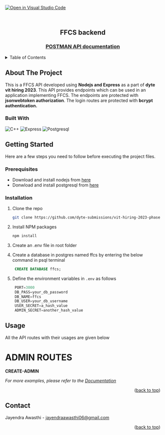 [![Open in Visual Studio Code](https://classroom.github.com/assets/open-in-vscode-c66648af7eb3fe8bc4f294546bfd86ef473780cde1dea487d3c4ff354943c9ae.svg)](https://classroom.github.com/online_ide?assignment_repo_id=10357419&assignment_repo_type=AssignmentRepo)




<!-- PROJECT SHIELDS -->
<!--
*** I'm using markdown "reference style" links for readability.
*** Reference links are enclosed in brackets [ ] instead of parentheses ( ).
*** See the bottom of this document for the declaration of the reference variables
*** for contributors-url, forks-url, etc. This is an optional, concise syntax you may use.
*** https://www.markdownguide.org/basic-syntax/#reference-style-links
-->



<!-- PROJECT LOGO -->
<br />
<div align="center">
  <h2 align="center">FFCS backend</h2>
  <h3><a href="https://www.postman.com/blue-shuttle-421600/workspace/ffcs-api/api/e42caaef-2742-44ac-8625-2c986dd2bb5a/documentation/16618256-f9f68df6-3e31-4042-9dab-ce6aacd77177?branch=&version=cd6090c5-9d03-4652-8d59-a11efa2627e3">POSTMAN API documentation </a></h3>
</div>



<!-- TABLE OF CONTENTS -->
<details>
  <summary>Table of Contents</summary>
  <ol>
    <li>
      <a href="#about-the-project">About The Project</a>
      <ul>
        <li><a href="#built-with">Built With</a></li>
      </ul>
    </li>
    <li>
      <a href="#getting-started">Getting Started</a>
      <ul>
        <li><a href="#prerequisites">Prerequisites</a></li>
        <li><a href="#installation">Installation</a></li>
      </ul>
    </li>
    <li><a href="#usage">Usage</a></li>
    <li><a href="#roadmap">Roadmap</a></li>
    <li><a href="#contributing">Contributing</a></li>
    <li><a href="#license">License</a></li>
    <li><a href="#contact">Contact</a></li>
    <li><a href="#acknowledgments">Acknowledgments</a></li>
  </ol>
</details>



<!-- ABOUT THE PROJECT -->
## About The Project

This is a FFCS API developed using **Nodejs and Express** as a part of **dyte vit hiring 2023**. This API provides endpoints which can be used in an application implementing FFCS. The endpoints are protected with **jsonwebtoken authorization**. The login routes are protected with **bcrypt authentication.**




### Built With

![C++](https://img.shields.io/badge/-Nodejs-333333?style=for-the-badge&logo=javascript)
![Express](https://img.shields.io/badge/-express.js-333333?style=for-the-badge&logo=express)
![Postgresql](https://img.shields.io/badge/-postgresql-333333?style=for-the-badge&logo=postgresql)


<!-- GETTING STARTED -->
## Getting Started

Here are a few steps you need to follow before executing the project files.

### Prerequisites
* Download and install nodejs from <a href='https://nodejs.org/en/'>here</a>
* Donwload and install postgresql from <a href='https://www.postgresql.org/download/'>here</a>

### Installation

1. Clone the repo
   ```sh
   git clone https://github.com/dyte-submissions/vit-hiring-2023-phase-1-JAYENDRA06.git
   ```
2. Install NPM packages
   ```sh
   npm install
   ```
3. Create an .env file in root folder

4. Create a database in postgres named ffcs by entering the below command in psql terminal
   ```sql
    CREATE DATABASE ffcs;
   ```

5. Define the environment variables in `.env` as follows
   ```js
    PORT=3000
    DB_PASS=your_db_password
    DB_NAME=ffcs
    DB_USER=your_db_username
    USER_SECRET=a_hash_value
    ADMIN_SECRET=another_hash_value
   ```


<!-- USAGE EXAMPLES -->
## Usage

All the API routes with their usages are given below

# ADMIN ROUTES

**CREATE-ADMIN**


_For more examples, please refer to the [Documentation](https://www.postman.com/blue-shuttle-421600/workspace/ffcs-api/api/e42caaef-2742-44ac-8625-2c986dd2bb5a/documentation/16618256-f9f68df6-3e31-4042-9dab-ce6aacd77177?branch=&version=cd6090c5-9d03-4652-8d59-a11efa2627e3)_

<p align="right">(<a href="#readme-top">back to top</a>)</p>


<!-- CONTACT -->
## Contact

Jayendra Awasthi - jayendraawasthi06@gmail.com


<p align="right">(<a href="#readme-top">back to top</a>)</p>


<!-- MARKDOWN LINKS & IMAGES -->
<!-- https://www.markdownguide.org/basic-syntax/#reference-style-links -->
[contributors-shield]: https://img.shields.io/github/contributors/othneildrew/Best-README-Template.svg?style=for-the-badge
[contributors-url]: https://github.com/othneildrew/Best-README-Template/graphs/contributors
[forks-shield]: https://img.shields.io/github/forks/othneildrew/Best-README-Template.svg?style=for-the-badge
[forks-url]: https://github.com/othneildrew/Best-README-Template/network/members
[stars-shield]: https://img.shields.io/github/stars/othneildrew/Best-README-Template.svg?style=for-the-badge
[stars-url]: https://github.com/othneildrew/Best-README-Template/stargazers
[issues-shield]: https://img.shields.io/github/issues/othneildrew/Best-README-Template.svg?style=for-the-badge
[issues-url]: https://github.com/othneildrew/Best-README-Template/issues
[license-shield]: https://img.shields.io/github/license/othneildrew/Best-README-Template.svg?style=for-the-badge
[license-url]: https://github.com/othneildrew/Best-README-Template/blob/master/LICENSE.txt
[linkedin-shield]: https://img.shields.io/badge/-LinkedIn-black.svg?style=for-the-badge&logo=linkedin&colorB=555
[linkedin-url]: https://linkedin.com/in/othneildrew
[product-screenshot]: images/screenshot.png
[Next.js]: https://img.shields.io/badge/next.js-000000?style=for-the-badge&logo=nextdotjs&logoColor=white
[Next-url]: https://nextjs.org/
[React.js]: https://img.shields.io/badge/React-20232A?style=for-the-badge&logo=react&logoColor=61DAFB
[React-url]: https://reactjs.org/
[Vue.js]: https://img.shields.io/badge/Vue.js-35495E?style=for-the-badge&logo=vuedotjs&logoColor=4FC08D
[Vue-url]: https://vuejs.org/
[Angular.io]: https://img.shields.io/badge/Angular-DD0031?style=for-the-badge&logo=angular&logoColor=white
[Angular-url]: https://angular.io/
[Svelte.dev]: https://img.shields.io/badge/Svelte-4A4A55?style=for-the-badge&logo=svelte&logoColor=FF3E00
[Svelte-url]: https://svelte.dev/
[Laravel.com]: https://img.shields.io/badge/Laravel-FF2D20?style=for-the-badge&logo=laravel&logoColor=white
[Laravel-url]: https://laravel.com
[Bootstrap.com]: https://img.shields.io/badge/Bootstrap-563D7C?style=for-the-badge&logo=bootstrap&logoColor=white
[Bootstrap-url]: https://getbootstrap.com
[JQuery.com]: https://img.shields.io/badge/jQuery-0769AD?style=for-the-badge&logo=jquery&logoColor=white
[JQuery-url]: https://jquery.com 
